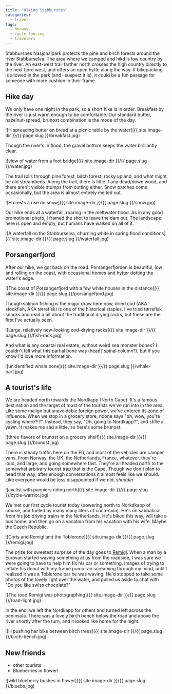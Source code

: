 ```yaml
---
title: "Hiking Stabbursnes"
categories:
  - travel
tags:
  - Norway
  - cycle touring
  - travelers
---
```


<!-- TODO: Visual check -->

Stabbursnes Nasjonalpark protects the pine and birch forests around the river Stabburselva.
The area where we camped and hikd is low country by the river.
An east-west trail farther north crosses the high country directly to the next fjord west,
and offers an open hytte along the way.
If bikepacking is allowed in the park (and I suspect it is),
it could be a fun passage for someone with more cushion in their frame.

## Hike day

We only have one night in the park, so a short hike is in order.
Breakfast by the river is just warm enough to be comfortable.
Our standard butter, hazelnut-spread, brunost combination is the mode of the day.

![H spreading butter on bread at a picnic table by the water]({{ site.image-dir }}/{{ page.slug }}/breakfast.jpg)

Though the river's in flood, the gravel bottom keeps the water brilliantly clear.

![view of water from a foot bridge]({{ site.image-dir }}/{{ page.slug }}/water.jpg)

The trail rolls through pine forest, birch forest, rocky upland, and what might be old streambeds.
Along the trail, there is little if any dead/down wood,
and there aren't visible stumps from cutting either.
Snow patches come occasionally, but the area is almost entirely melted out.

![H crests a rise on snow]({{ site.image-dir }}/{{ page.slug }}/snow.jpg)

Our hike ends at a waterfall, roaring in the meltwater flood.
As in any good promotional photo, I framed the shot to leave the dam out.
The landscape here is open and empty, but humans have walked on all of it.

![A waterfall on the Stabburselva, churning white in spring flood conditions]({{ site.image-dir }}/{{ page.slug }}/waterfall.jpg)

## Porsangerfjord

After our hike, we got back on the road.
Porsangerfjorden is beautiful, low and rolling on the coast,
with occasional homes and hytter dotting the water's edge.

![The coast of Porsangerfjord with a few white houses in the distance]({{ site.image-dir }}/{{ page.slug }}/porsangefjord.jpg)

Though salmon fishing is the major draw here now,
dried cod (AKA stockfish, AKA tørrefisk) is one of the historical staples.
I've tried tørrefisk snacks and read a bit about the traditional drying racks,
but these are the first I've actually seen.

![Large, relatively new-looking cod-drying racks]({{ site.image-dir }}/{{ page.slug }}/fish-rack.jpg)

And what is any coastal real estate, without weird sea monster bones?
I couldn't tell what this partial bone was (head? spinal column?),
but if you know I'd love more information.

![unidentified whale bone]({{ site.image-dir }}/{{ page.slug }}/whale-part.jpg)

## A tourist's life

We are headed north towards the Nordkapp (North Cape).
It's a famous destination and the target of most of the tourists we've run into in the area.
Like some malign but unavoidable foreign power, we've entered its zone of influence.
When we stop in a grocery store, noone says "oh, wow, you're cycling where?!?".
Instead, they say, "Oh, going to Nordkapp?", and stifle a yawn.
It makes me sad a little, so here's some brunost.

![three flavors of brunost on a grocery shelf]({{ site.image-dir }}/{{ page.slug }}/brunost.jpg)

There is steady traffic here on the E6, and most of the vehicles are camper vans.
From Norway, the UK, the Netherlands, France, whatever,
they're loud, and large, and going somewhere fast.
They're all headed north to the somewhat arbitrary tourist trap that is the Cape.
Though we don't plan to head that way,
after enough conversations it almost feels like we should.
Like everyone would be less disappointed if we did. *shudder*

![cyclist with panniers riding north]({{ site.image-dir }}/{{ page.slug }}/cycle-warrior.jpg)

We met our first cycle tourist today
(powering north to Norkdkapp of course, and fueled by many many liters of coca-cola).
He's on sabbatical from his job driving trains in the Netherlands.
He's biked this way, will take a bus home,
and then go on a vacation from his vacation with his wife. Maybe the Czech Republic.

![Chris and Remigi and the Toblerone]({{ site.image-dir }}/{{ page.slug }}/remigi.jpg)

The prize for sweetest surprise of the day goes to [Remigi](remigi.ch).
When a man by a Eurovan started waving something at us from the roadside,
I was sure we were going to have to help him fix his car or something.
Images of trying to inflate his donut with my frame pump ran screaming through my mind,
until I realized it was a Toblerone bar he was waving.
He'd stopped to take some photos of the lovely light over the water,
and pulled us aside to chat with "Do you like swiss chocolate?"

![The road Remigi was photographing]({{ site.image-dir }}/{{ page.slug }}/road-light.jpg)

In the end, we left the Nordkapp for others and turned left across the peninsula.
There was a lovely birch bench below the road and above the river
shortly after the turn, and it looked like home for the night.

![H pushing her bike between birch trees]({{ site.image-dir }}/{{ page.slug }}/birch-bench.jpg)

## New friends

- other tourists
- Blueberries in flower!

![wild blueberry bushes in flower]({{ site.image-dir }}/{{ page.slug }}/bluebs.jpg)